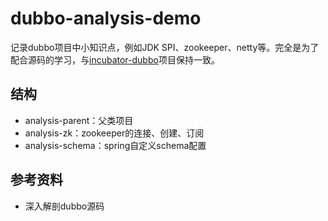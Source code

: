 # dubbo-analysis-demo

记录dubbo项目中小知识点，例如JDK SPI、zookeeper、netty等。完全是为了配合源码的学习，与[incubator-dubbo](https://github.com/pengcgithub/incubator-dubbo)项目保持一致。

## 结构
- analysis-parent：父类项目
- analysis-zk：zookeeper的连接、创建、订阅
- analysis-schema：spring自定义schema配置

## 参考资料
- 深入解剖dubbo源码
